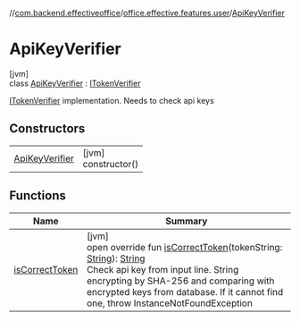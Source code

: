 //[com.backend.effectiveoffice](../../../index.md)/[office.effective.features.user](../index.md)/[ApiKeyVerifier](index.md)

# ApiKeyVerifier

[jvm]\
class [ApiKeyVerifier](index.md) : [ITokenVerifier](../-i-token-verifier/index.md)

[ITokenVerifier](../-i-token-verifier/index.md) implementation. Needs to check api keys

## Constructors

| | |
|---|---|
| [ApiKeyVerifier](-api-key-verifier.md) | [jvm]<br>constructor() |

## Functions

| Name | Summary |
|---|---|
| [isCorrectToken](is-correct-token.md) | [jvm]<br>open override fun [isCorrectToken](is-correct-token.md)(tokenString: [String](https://kotlinlang.org/api/latest/jvm/stdlib/kotlin/-string/index.html)): [String](https://kotlinlang.org/api/latest/jvm/stdlib/kotlin/-string/index.html)<br>Check api key from input line. String encrypting by SHA-256 and comparing with encrypted keys from database. If it cannot find one, throw InstanceNotFoundException |
